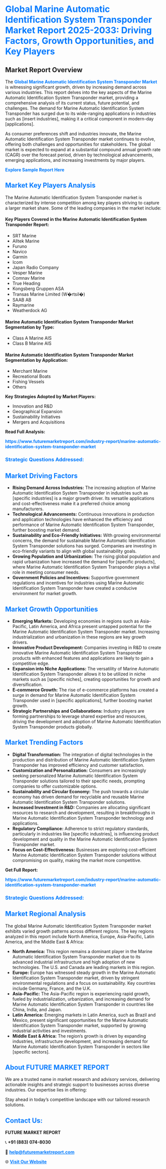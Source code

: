 <h1 style="color: #007BFF;">Global Marine Automatic Identification System Transponder Market Report 2025-2033: Driving Factors, Growth Opportunities, and Key Players</h1>

<section id="overview">
<h2>Market Report Overview</h2>
<p>The <a href="https://www.futuremarketreport.com/industry-report/marine-automatic-identification-system-transponder-market" style="color: #007BFF; text-decoration: none;"><strong>Global Marine Automatic Identification System Transponder Market</strong></a> is witnessing significant growth, driven by increasing demand across various industries. This report delves into the key aspects of the Marine Automatic Identification System Transponder market, providing a comprehensive analysis of its current status, future potential, and challenges. The demand for Marine Automatic Identification System Transponder has surged due to its wide-ranging applications in industries such as [insert industries], making it a critical component in modern-day [applications].</p>
<p>As consumer preferences shift and industries innovate, the Marine Automatic Identification System Transponder market continues to evolve, offering both challenges and opportunities for stakeholders. The global market is expected to expand at a substantial compound annual growth rate (CAGR) over the forecast period, driven by technological advancements, emerging applications, and increasing investments by major players.</p>
</section>

<section id="overview">
<p><a href="https://www.futuremarketreport.com/request-sample/reportId=57254" style="color: #007BFF; text-decoration: none;"><strong>Explore Sample Report Here</strong></a></p>
</section>

<section id="key-players">
<h2 style="color: #007BFF;">Market Key Players Analysis</h2>
<p>The Marine Automatic Identification System Transponder market is characterized by intense competition among key players striving to capture a larger market share. Some of the leading companies in the market include:</p>
<h4>Key Players Covered in the Marine Automatic Identification System Transponder Report:</h4>
<ul><li>SRT Marine</li><li>Alltek Marine</li><li>Furuno</li><li>Navico</li><li>Garmin</li><li>Icom</li><li>Japan Radio Company</li><li>Vesper Marine</li><li>Comnav Marine</li><li>True Heading</li><li>Kongsberg Gruppen ASA</li><li>Transas Marine Limited (W�rtsil�)</li><li>SAAB AB</li><li>Raymarine</li><li>Weatherdock AG</li></ul>
<h4>Marine Automatic Identification System Transponder Market Segmentation by Type:</h4>
<ul><li>Class A Marine AIS</li><li>Class B Marine AIS</li></ul>

<h4>Marine Automatic Identification System Transponder Market Segmentation by Application:</h4>
<ul><li>Merchant Marine</li><li>Recreational Boats</li><li>Fishing Vessels</li><li>Others</li></ul>
<p><strong>Key Strategies Adopted by Market Players:</strong></p>
<ul>
<li>Innovation and R&D</li>
<li>Geographical Expansion</li>
<li>Sustainability Initiatives</li>
<li>Mergers and Acquisitions</li>
</ul>
</section>

<section>
<p><strong>Read Full Analysis: </strong></p><a href="https://www.futuremarketreport.com/industry-report/marine-automatic-identification-system-transponder-market" style="color: #007BFF; text-decoration: none;"><strong>https://www.futuremarketreport.com/industry-report/marine-automatic-identification-system-transponder-market</strong></a>
<h3 style="color: #007BFF;">Strategic Questions Addressed:</h3>
</section>

<section id="driving-factors">
<h2 style="color: #007BFF;">Market Driving Factors</h2>
<ul>
<li><strong>Rising Demand Across Industries:</strong> The increasing adoption of Marine Automatic Identification System Transponder in industries such as [specific industries] is a major growth driver. Its versatile applications and cost-effectiveness make it a preferred choice among manufacturers.</li>
<li><strong>Technological Advancements:</strong> Continuous innovations in production and application technologies have enhanced the efficiency and performance of Marine Automatic Identification System Transponder, further boosting market demand.</li>
<li><strong>Sustainability and Eco-Friendly Initiatives:</strong> With growing environmental concerns, the demand for sustainable Marine Automatic Identification System Transponder solutions has surged. Companies are investing in eco-friendly variants to align with global sustainability goals.</li>
<li><strong>Growing Population and Urbanization:</strong> The rising global population and rapid urbanization have increased the demand for [specific products], where Marine Automatic Identification System Transponder plays a vital role in meeting consumer needs.</li>
<li><strong>Government Policies and Incentives:</strong> Supportive government regulations and incentives for industries using Marine Automatic Identification System Transponder have created a conducive environment for market growth.</li>
</ul>
</section>

<section id="growth-opportunities">
<h2 style="color: #007BFF;">Market Growth Opportunities</h2>
<ul>
<li><strong>Emerging Markets:</strong> Developing economies in regions such as Asia-Pacific, Latin America, and Africa present untapped potential for the Marine Automatic Identification System Transponder market. Increasing industrialization and urbanization in these regions are key growth drivers.</li>
<li><strong>Innovative Product Development:</strong> Companies investing in R&D to create innovative Marine Automatic Identification System Transponder products with enhanced features and applications are likely to gain a competitive edge.</li>
<li><strong>Expansion into Niche Applications:</strong> The versatility of Marine Automatic Identification System Transponder allows it to be utilized in niche markets such as [specific niches], creating opportunities for growth and diversification.</li>
<li><strong>E-commerce Growth:</strong> The rise of e-commerce platforms has created a surge in demand for Marine Automatic Identification System Transponder used in [specific applications], further boosting market growth.</li>
<li><strong>Strategic Partnerships and Collaborations:</strong> Industry players are forming partnerships to leverage shared expertise and resources, driving the development and adoption of Marine Automatic Identification System Transponder products globally.</li>
</ul>
</section>

<section id="trending-factors">
<h2 style="color: #007BFF;">Market Trending Factors</h2>
<ul>
<li><strong>Digital Transformation:</strong> The integration of digital technologies in the production and distribution of Marine Automatic Identification System Transponder has improved efficiency and customer satisfaction.</li>
<li><strong>Customization and Personalization:</strong> Consumers are increasingly seeking personalized Marine Automatic Identification System Transponder solutions tailored to their specific needs, prompting companies to offer customizable options.</li>
<li><strong>Sustainability and Circular Economy:</strong> The push towards a circular economy has driven demand for recyclable and reusable Marine Automatic Identification System Transponder solutions.</li>
<li><strong>Increased Investment in R&D:</strong> Companies are allocating significant resources to research and development, resulting in breakthroughs in Marine Automatic Identification System Transponder technology and applications.</li>
<li><strong>Regulatory Compliance:</strong> Adherence to strict regulatory standards, particularly in industries like [specific industries], is influencing product development and quality in the Marine Automatic Identification System Transponder market.</li>
<li><strong>Focus on Cost-Effectiveness:</strong> Businesses are exploring cost-efficient Marine Automatic Identification System Transponder solutions without compromising on quality, making the market more competitive.</li>
</ul>
</section>

<section>
<p><strong>Get Full Report: </strong></p><a href="https://www.futuremarketreport.com/industry-report/marine-automatic-identification-system-transponder-market" style="color: #007BFF; text-decoration: none;"><strong>https://www.futuremarketreport.com/industry-report/marine-automatic-identification-system-transponder-market</strong></a>
<h3 style="color: #007BFF;">Strategic Questions Addressed:</h3>
</section>


<section id="regional-analysis">
<h2 style="color: #007BFF;">Market Regional Analysis</h2>
<p>The global Marine Automatic Identification System Transponder market exhibits varied growth patterns across different regions. The key regions analyzed in this report include North America, Europe, Asia-Pacific, Latin America, and the Middle East & Africa:</p>
<ul>
<li><strong>North America:</strong> This region remains a dominant player in the Marine Automatic Identification System Transponder market due to its advanced industrial infrastructure and high adoption of new technologies. The U.S. and Canada are leading markets in this region.</li>
<li><strong>Europe:</strong> Europe has witnessed steady growth in the Marine Automatic Identification System Transponder market, driven by stringent environmental regulations and a focus on sustainability. Key countries include Germany, France, and the U.K.</li>
<li><strong>Asia-Pacific:</strong> The Asia-Pacific region is experiencing rapid growth, fueled by industrialization, urbanization, and increasing demand for Marine Automatic Identification System Transponder in countries like China, India, and Japan.</li>
<li><strong>Latin America:</strong> Emerging markets in Latin America, such as Brazil and Mexico, present significant opportunities for the Marine Automatic Identification System Transponder market, supported by growing industrial activities and investments.</li>
<li><strong>Middle East & Africa:</strong> The region’s growth is driven by expanding industries, infrastructure development, and increasing demand for Marine Automatic Identification System Transponder in sectors like [specific sectors].</li>
</ul>
</section>

<footer>
<h2 style="color: #007BFF;">About FUTURE MARKET REPORT</h2>
<p>We are a trusted name in market research and advisory services, delivering actionable insights and strategic support to businesses across diverse industries. Our expertise lies in offering:</p>

<p>Stay ahead in today’s competitive landscape with our tailored research solutions.</p>

<h2 style="color: #007BFF;">Contact Us:</h2>
<p><strong>FUTURE MARKET REPORT</strong></p>
<p>📞 <strong>+91 (883) 074-8030</strong></p>
<p>📧 <strong><a href="mailto:help@futuremarketreport.com" style="color: #007BFF;">help@futuremarketreport.com</a></strong></p>
<p>🌐 <strong><a href="https://www.futuremarketreport.com/" style="color: #007BFF;">Visit Our Website</a></strong></p>
</footer>